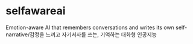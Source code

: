 # selfawareai
Emotion-aware AI that remembers conversations and writes its own self-narrative/감정을 느끼고 자기서사를 쓰는, 기억하는 대화형 인공지능
